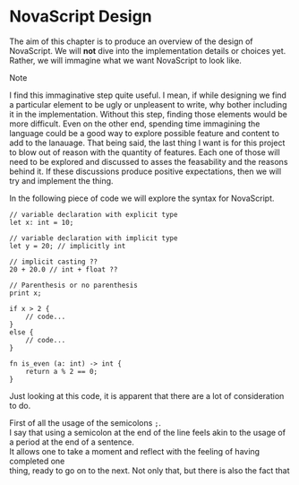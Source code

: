 # NovaScript Design

The aim of this chapter is to produce an overview of the design of NovaScript.
We will **not** dive into the implementation details or choices yet.
Rather, we will immagine what we want NovaScript to look like.

> [!NOTE]
> I find this immaginative step quite useful.
> I mean, if while designing we find a particular element to be ugly or unpleasent
> to write, why bother including it in the implementation.
> Without this step, finding those elements would be more difficult.
> Even on the other end, spending time immagining the language could be a good way
> to explore possible feature and content to add to the lanauage.
> That being said, the last thing I want is for this project to blow out of reason
> with the quantity of features.
> Each one of those will need to be explored and discussed to asses the
> feasability and the reasons behind it.
> If these discussions produce positive expectations, then we will try and
> implement the thing.

In the following piece of code we will explore the syntax for NovaScript.

```typescript:example.nova
// variable declaration with explicit type
let x: int = 10;

// variable declaration with implicit type
let y = 20; // implicitly int

// implicit casting ??
20 + 20.0 // int + float ??

// Parenthesis or no parenthesis
print x;

if x > 2 {
    // code...
}
else {
    // code...
}

fn is_even (a: int) -> int {
    return a % 2 == 0;
}
```

Just looking at this code, it is apparent that there are a lot of consideration to do.

First of all the usage of the semicolons `;`.  
I say that using a semicolon at the end of the line feels akin to the usage of a period at the end of a sentence.  
It allows one to take a moment and reflect with the feeling of having completed one  
thing, ready to go on to the next.
Not only that, but there is also the fact that
